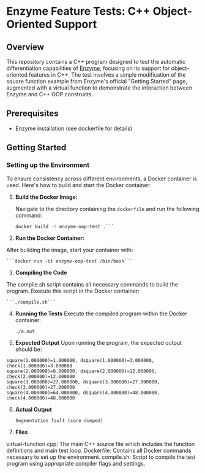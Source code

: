 # Enzyme Feature Tests: C++ Object-Oriented Support

## Overview

This repository contains a C++ program designed to test the automatic differentiation capabilities of [Enzyme](https://enzyme.mit.edu/), focusing on its support for object-oriented features in C++. The test involves a simple modification of the square function example from Enzyme's official "Getting Started" page, augmented with a virtual function to demonstrate the interaction between Enzyme and C++ OOP constructs.

## Prerequisites

- Enzyme installation (see dockerfile for details)

## Getting Started

### Setting up the Environment

To ensure consistency across different environments, a Docker container is used. Here's how to build and start the Docker container:

1. **Build the Docker Image:**

   Navigate to the directory containing the `dockerfile` and run the following command:

   ```bash
   docker build -t enzyme-oop-test .```

2. **Run the Docker Container:**

After building the image, start your container with:

    ```docker run -it enzyme-oop-test /bin/bash```

3. **Compiling the Code**

The compile.sh script contains all necessary commands to build the program. Execute this script in the Docker container:

    ```./compile.sh```

4. **Running the Tests**
Execute the compiled program within the Docker container:

    ```./a.out```

5. **Expected Output**
Upon running the program, the expected output should be:

```
square(1.000000)=1.000000, dsquare(1.000000)=3.000000, check(1.000000)=3.000000
square(2.000000)=8.000000, dsquare(2.000000)=12.000000, check(2.000000)=12.000000
square(3.000000)=27.000000, dsquare(3.000000)=27.000000, check(3.000000)=27.000000
square(4.000000)=64.000000, dsquare(4.000000)=48.000000, check(4.000000)=48.000000
```

6. **Actual Output**

    ```Segmentation fault (core dumped)```

7. **Files**

virtual-function.cpp: The main C++ source file which includes the function definitions and main test loop.
Dockerfile: Contains all Docker commands necessary to set up the environment.
compile.sh: Script to compile the test program using appropriate compiler flags and settings.